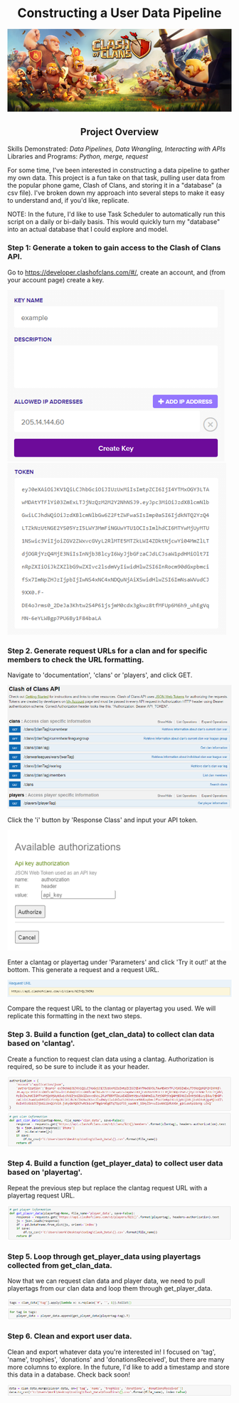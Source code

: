 # <div align="center">Constructing a User Data Pipeline<div>

<p align="center">
  <img src="https://github.com/nphorsley59/Clash_Pipeline/blob/main/Figures/Clash_Banner.png" />
</p>

## <div align="center">Project Overview<div>
Skills Demonstrated: *Data Pipelines, Data Wrangling, Interacting with APIs*<br>
Libraries and Programs: *Python, merge, request*<br>

For some time, I've been interested in constructing a data pipeline to gather my own data. This project is a fun take on that task, pulling user data from the popular phone game, Clash of Clans, and storing it in a "database" (a csv file). I've broken down my approach into several steps to make it easy to understand and, if you'd like, replicate.<br>

NOTE: In the future, I'd like to use Task Scheduler to automatically run this script on a daily or bi-daily basis. This would quickly turn my "database" into an actual database that I could explore and model.<br>

### **Step 1:** Generate a token to gain access to the Clash of Clans API.<br>

Go to https://developer.clashofclans.com/#/, create an account, and (from your account page) create a key.<br>

![alt_text](https://github.com/nphorsley59/Clash_Pipeline/blob/main/Figures/create_key.png "Create a Key") ![alt_text](https://github.com/nphorsley59/Clash_Pipeline/blob/main/Figures/api_token.png "API Token")<br>

### **Step 2.** Generate request URLs for a clan and for specific members to check the URL formatting.<br>

Navigate to 'documentation', 'clans' or 'players', and click GET.<br>

![alt_text](https://github.com/nphorsley59/Clash_Pipeline/blob/main/Figures/documentation.png "Documentation Page")<br>

Click the 'i' button by 'Response Class' and input your API token.<br>

![alt_text](https://github.com/nphorsley59/Clash_Pipeline/blob/main/Figures/authorization.png "Authorize")<br>

Enter a clantag or playertag under 'Parameters' and click 'Try it out!' at the bottom. This generate a request and a request URL.<br>

![alt_text](https://github.com/nphorsley59/Clash_Pipeline/blob/main/Figures/clan_URL.png "Request URL")<br>

Compare the request URL to the clantag or playertag you used. We will replicate this formatting in the next two steps.<br>

### **Step 3.** Build a function (get_clan_data) to collect clan data based on 'clantag'.<br>

Create a function to request clan data using a clantag. Authorization is required, so be sure to include it as your header.<br>

![alt_text](https://github.com/nphorsley59/Clash_Pipeline/blob/main/Figures/request_header.png "Header")<br>
![alt_text](https://github.com/nphorsley59/Clash_Pipeline/blob/main/Figures/get_clan_data.png "get_clan_data Function")<br>

### **Step 4.** Build a function (get_player_data) to collect user data based on 'playertag'.<br>

Repeat the previous step but replace the clantag request URL with a playertag request URL.<br>

![alt_text](https://github.com/nphorsley59/Clash_Pipeline/blob/main/Figures/get_player_data.png "get_player_data Function")<br>

### **Step 5.** Loop through get_player_data using playertags collected from get_clan_data.<br>

Now that we can request clan data and player data, we need to pull playertags from our clan data and loop them through get_player_data.<br>

![alt_text](https://github.com/nphorsley59/Clash_Pipeline/blob/main/Figures/playertag_loop.png "Playertag Loop")<br>

### **Step 6.** Clean and export user data.<br>

Clean and export whatever data you're interested in! I focused on 'tag', 'name', trophies', 'donations' and 'donationsReceived', but there are many more columns to explore. In the future, I'd like to add a timestamp and store this data in a database. Check back soon!<br>

![alt_text](https://github.com/nphorsley59/Clash_Pipeline/blob/main/Figures/clean_and_export.png "Export Data")<br>
